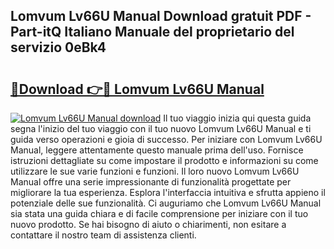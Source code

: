 ## Lomvum Lv66U Manual Download gratuit PDF - Part-itQ Italiano Manuale del proprietario del servizio 0eBk4

# <h2><a href="http://dfcyzi.blite.top/?on=Lomvum+Lv66U+Manual">🔗Download 👉🔴 Lomvum Lv66U Manual</a></h2>

[![Lomvum Lv66U Manual download](https://i.imgur.com/lujVjoI.png)](http://dfcyzi.blite.top/?on=Lomvum+Lv66U+Manual)
Il tuo viaggio inizia qui questa guida segna l'inizio del tuo viaggio con il tuo nuovo Lomvum Lv66U Manual e ti guida verso operazioni e gioia di successo. Per iniziare con Lomvum Lv66U Manual, leggere attentamente questo manuale prima dell'uso. Fornisce istruzioni dettagliate su come impostare il prodotto e informazioni su come utilizzare le sue varie funzioni e funzioni. Il loro nuovo Lomvum Lv66U Manual offre una serie impressionante di funzionalità progettate per migliorare la tua esperienza. Esplora l'interfaccia intuitiva e sfrutta appieno il potenziale delle sue funzionalità. Ci auguriamo che Lomvum Lv66U Manual sia stata una guida chiara e di facile comprensione per iniziare con il tuo nuovo prodotto. Se hai bisogno di aiuto o chiarimenti, non esitare a contattare il nostro team di assistenza clienti.
